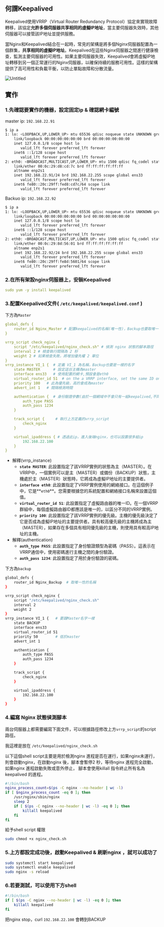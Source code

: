 ## 何謂Keepalived

Keepalived使用VRRP（Virtual Router Redundancy Protocol）協定來實現故障轉移，該協定**允許多個伺服器共享相同的虛擬IP地址**，當主要伺服器失效時，其他伺服器可以接管該IP地址並提供服務。

當Nginx和Keepalived結合在一起時，常見的架構是將多個Nginx伺服器配置為一個群集，**共享相同的虛擬IP地址**。Keepalived在這些Nginx伺服器之間進行健康檢查，監測主要伺服器的可用性。如果主要伺服器失效，Keepalived會將虛擬IP地址轉移到另一個正常運行的Nginx伺服器，以確保持續的服務可用性。這樣的架構提供了高可用性和負載平衡，以防止單點故障和分散流量。

![Untitled](https://s3-us-west-2.amazonaws.com/secure.notion-static.com/a83231dc-b58c-46fe-95e6-5ae2937bee18/Untitled.png)

## 實作

### 1.先確認要實作的機器，設定固定ip & 確認網卡編號

master ip: `192.168.22.91`

```bash
$ ip a
1: lo: <LOOPBACK,UP,LOWER_UP> mtu 65536 qdisc noqueue state UNKNOWN group default qlen 1000
    link/loopback 00:00:00:00:00:00 brd 00:00:00:00:00:00
    inet 127.0.0.1/8 scope host lo
       valid_lft forever preferred_lft forever
    inet6 ::1/128 scope host 
       valid_lft forever preferred_lft forever
2: eth0: <BROADCAST,MULTICAST,UP,LOWER_UP> mtu 1500 qdisc fq_codel state UP group default qlen 1000
    link/ether 00:0c:29:d8:cd:7c brd ff:ff:ff:ff:ff:ff
    altname enp2s1
    inet 192.168.22.91/24 brd 192.168.22.255 scope global ens33
       valid_lft forever preferred_lft forever
    inet6 fe80::20c:29ff:fed8:cd7c/64 scope link 
       valid_lft forever preferred_lft forever
```

Backuo ip: `192.168.22.92`

```bash
$ ip a
1: lo: <LOOPBACK,UP,LOWER_UP> mtu 65536 qdisc noqueue state UNKNOWN group default qlen 1000
    link/loopback 00:00:00:00:00:00 brd 00:00:00:00:00:00
    inet 127.0.0.1/8 scope host lo
       valid_lft forever preferred_lft forever
    inet6 ::1/128 scope host 
       valid_lft forever preferred_lft forever
2: eth0: <BROADCAST,MULTICAST,UP,LOWER_UP> mtu 1500 qdisc fq_codel state UP group default qlen 1000
    link/ether 00:0c:29:8d:56:01 brd ff:ff:ff:ff:ff:ff
    altname enp2s1
    inet 192.168.22.92/24 brd 192.168.22.255 scope global ens33
       valid_lft forever preferred_lft forever
    inet6 fe80::20c:29ff:fe8d:5601/64 scope link 
       valid_lft forever preferred_lft forever
```

### 2.在所有架設nginx伺服器上，安裝Keepalived

```yaml
sudo yum -y install keepalived
```

### 3.配置Keepalived文件( **`/etc/keepalived/keepalived.conf`  )**

下方為`Master`

```yaml
global_defs {
    router_id Nginx_Master # 配置keepalived的名稱(唯一性)，Backup也要取唯一性的名稱
}

vrrp_script check_nginx {
    script "/etc/keepalived/nginx_check.sh" # 偵測 nginx 狀態的腳本路徑
    interval 2 # 檢查執行間隔為 2 秒
    weight 2 # 如果檢查失敗，將增加優先權 2 單位
}
vrrp_instance VI_1 {  # 定義 VI_1 為名稱，Backup也要是一樣的名字
    state MASTER      # 設定這台主機為master
    interface ens33   # 使用配置的網卡,預設會是eth0
    virtual_router_id 51  # on the a VRRP interface, set the same ID on all nodes
    priority 100   # 此為優先級，高的會成為master
    advert_int 1   # 間隔檢測時間

    authentication {  # 身份驗證參數(由於一個網域中不會只有一組keepalived,不同組的keepalived是透過auth找尋共同的機器
        auth_type PASS
        auth_pass 1234
    }

    track_script {     # 執行上方定義的vrrp_script
        check_nginx
    }

    virtual_ipaddress { # 透過此ip，進入後端nginx，也可以設置很多組ip
        192.168.22.100
    }
}
```

- 解釋(vrrp_instance)
    - **`state MASTER`**: 此設置指定了該VRRP實例的狀態為主（MASTER）。在VRRP中，一個實例可以是主（MASTER）或備份（BACKUP）狀態，主機處於主（MASTER）狀態時，它將成為虛擬IP地址的主要提供者。
    - **`interface eth0`**: 此設置指定了VRRP實例使用的網絡接口。在這個例子中，它是**`eth0`**。您需要根據您的系統配置和網絡接口名稱來設置這個值。
    - **`virtual_router_id 51`**: 此設置指定了虛擬路由器的唯一ID。在一個VRRP群組中，每個虛擬路由器ID都應該是唯一的，以區分不同的VRRP實例。
    - **`priority 100`**: 此設置指定了該VRRP實例的優先級。主機的優先級決定了它是否成為虛擬IP地址的主要提供者。具有較高優先級的主機將成為主（MASTER），如果存在多個具有相同優先級的主機，則使用具有較高IP地址的主機。
- 解釋(authentication)
    - **`auth_type PASS`**: 此設置指定了身份驗證類型為密碼（PASS）。這表示在VRRP通信中，使用密碼進行主機之間的身份驗證。
    - **`auth_pass 1234`**: 此設置指定了用於身份驗證的密碼。

下方為`backup`

```bash
global_defs {
    router_id Nginx_Backup  # 取唯一性的名稱
}

vrrp_script check_nginx {
    script "/etc/keepalived/nginx_check.sh"
    interval 2
    weight 2
} 
vrrp_instance VI_1 {   # 要跟Master名字一樣
    state BACKUP         
    interface ens33       
    virtual_router_id 51
    priority 50        # 低於master
    advert_int 1         

    authentication {    
        auth_type PASS
        auth_pass 1234
    }

    track_script { 
        check_nginx
    }

    virtual_ipaddress {  
        192.168.22.100
    }
}
```

### 4.編寫 Nginx 狀態偵測腳本

兩台伺服器上都需要編寫下面文件，可以根據路徑修改上方`vrrp_script`的script路徑。

我這裡是放在  `/etc/keepalived/nginx_check.sh` 

以下這個shell script主要是用於檢測nginx 進程是否在運行，如果nginx未運行，則會啟動nginx，在啟動nginx 後，腳本會暫停2 秒，等待nginx 進程完全啟動，如果nginx 進程啟動失敗或意外停止， 腳本會使用killall 指令終止所有名為keepalived 的進程。

```bash
#!/bin/bash
nginx_process_count=$(ps -C nginx --no-header | wc -l)
if [ $nginx_process_count -eq 0 ]; then
    /usr/nginx/sbin/nginx
    sleep 2
    if [ $(ps -C nginx --no-header | wc -l) -eq 0 ]; then
        killall keepalived
    fi
fi
```

給予shell script 權限

```bash
sudo chmod +x nginx_check.sh
```

### 5.上方都設定成功後，啟動Keepalived & 刷新nginx ，就可以成功了

```bash
sudo systemctl start keepalived
sudo systemctl enable keepalived
sudo nginx -s reload
```

### 6.若要測試，可以使用下方shell

```bash
#!/bin/bash
if [ $(ps -C nginx --no-header | wc -l) -eq 0 ]; then
    killall keepalived
fi
```

把nginx stop，curl `192.168.22.100` 會轉到BACKUP